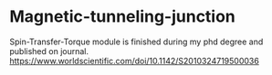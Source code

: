 # Magnetic-tunneling-junction






Spin-Transfer-Torque module is finished during my phd degree and published on journal.
https://www.worldscientific.com/doi/10.1142/S2010324719500036

